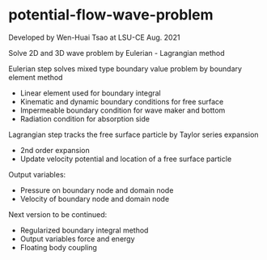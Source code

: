 # potential-flow-wave-problem

Developed by Wen-Huai Tsao at LSU-CE
Aug. 2021

Solve 2D and 3D wave problem by Eulerian - Lagrangian method

Eulerian step solves mixed type boundary value problem by boundary element method
- Linear element used for boundary integral
- Kinematic and dynamic boundary conditions for free surface
- Impermeable boundary condition for wave maker and bottom
- Radiation condition for absorption side

Lagrangian step tracks the free surface particle by Taylor series expansion
- 2nd order expansion
- Update velocity potential and location of a free surface particle

Output variables:
- Pressure on boundary node and domain node
- Velocity of boundary node and domain node

Next version to be continued:
- Regularized boundary integral method
- Output variables force and energy
- Floating body coupling
